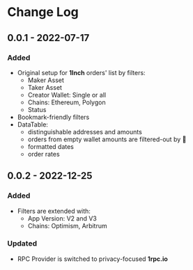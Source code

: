 # Change Log

## **0.0.1** - 2022-07-17

### Added

- Original setup for **1Inch** orders' list by filters:
  - Maker Asset
  - Taker Asset
  - Creator Wallet: Single or all
  - Chains: Ethereum, Polygon
  - Status
- Bookmark-friendly filters
- DataTable:
  - distinguishable addresses and amounts
  - orders from empty wallet amounts are filtered-out by 🏴󠁧󠁢󠁥󠁮󠁧󠁿
  - formatted dates
  - order rates

## **0.0.2** - 2022-12-25

### Added

- Filters are extended with:
  - App Version: V2 and V3
  - Chains: Optimism, Arbitrum

### Updated

- RPC Provider is switched to privacy-focused **1rpc.io**
